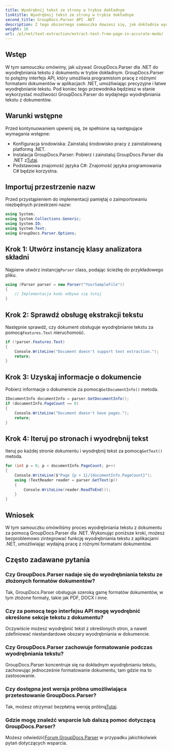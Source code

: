 ```yaml
---
title: Wyodrębnij tekst ze strony w trybie dokładnym
linktitle: Wyodrębnij tekst ze strony w trybie dokładnym
second_title: GroupDocs.Parser API .NET
description: Z tego obszernego samouczka dowiesz się, jak dokładnie wyodrębnić tekst z dokumentów przy użyciu narzędzia GroupDocs.Parser dla platformy .NET.
weight: 16
url: /pl/net/text-extraction/extract-text-from-page-in-accurate-mode/
---
```

## Wstęp
W tym samouczku omówimy, jak używać GroupDocs.Parser dla .NET do wyodrębniania tekstu z dokumentu w trybie dokładnym. GroupDocs.Parser to potężny interfejs API, który umożliwia programistom pracę z różnymi formatami dokumentów w aplikacjach .NET, umożliwiając precyzyjne i łatwe wyodrębnianie tekstu. Pod koniec tego przewodnika będziesz w stanie wykorzystać możliwości GroupDocs.Parser do wydajnego wyodrębniania tekstu z dokumentów.
## Warunki wstępne
Przed kontynuowaniem upewnij się, że spełnione są następujące wymagania wstępne:
- Konfiguracja środowiska: Zainstaluj środowisko pracy z zainstalowaną platformą .NET.
-  Instalacja GroupDocs.Parser: Pobierz i zainstaluj GroupDocs.Parser dla .NET z[Tutaj](https://releases.groupdocs.com/parser/net/).
- Podstawowa znajomość języka C#: Znajomość języka programowania C# będzie korzystna.
## Importuj przestrzenie nazw
Przed przystąpieniem do implementacji pamiętaj o zaimportowaniu niezbędnych przestrzeni nazw:
```csharp
using System;
using System.Collections.Generic;
using System.IO;
using System.Text;
using GroupDocs.Parser.Options;
```
## Krok 1: Utwórz instancję klasy analizatora składni
 Najpierw utwórz instancję`Parser` class, podając ścieżkę do przykładowego pliku.
```csharp
using (Parser parser = new Parser("YourSampleFile"))
{
    // Implementacja kodu odbywa się tutaj
}
```
## Krok 2: Sprawdź obsługę ekstrakcji tekstu
 Następnie sprawdź, czy dokument obsługuje wyodrębnianie tekstu za pomocą`Features.Text` nieruchomość.
```csharp
if (!parser.Features.Text)
{
    Console.WriteLine("Document doesn't support text extraction.");
    return;
}
```
## Krok 3: Uzyskaj informacje o dokumencie
 Pobierz informacje o dokumencie za pomocą`GetDocumentInfo()` metoda.
```csharp
IDocumentInfo documentInfo = parser.GetDocumentInfo();
if (documentInfo.PageCount == 0)
{
    Console.WriteLine("Document doesn't have pages.");
    return;
}
```
## Krok 4: Iteruj po stronach i wyodrębnij tekst
 Iteruj po każdej stronie dokumentu i wyodrębnij tekst za pomocą`GetText()` metoda.
```csharp
for (int p = 0; p < documentInfo.PageCount; p++)
{
    Console.WriteLine($"Page {p + 1}/{documentInfo.PageCount}");
    using (TextReader reader = parser.GetText(p))
    {
        Console.WriteLine(reader.ReadToEnd());
    }
}
```
## Wniosek
W tym samouczku omówiliśmy proces wyodrębniania tekstu z dokumentu za pomocą GroupDocs.Parser dla .NET. Wykonując poniższe kroki, możesz bezproblemowo zintegrować funkcję wyodrębniania tekstu z aplikacjami .NET, umożliwiając wydajną pracę z różnymi formatami dokumentów.

## Często zadawane pytania
### Czy GroupDocs.Parser nadaje się do wyodrębniania tekstu ze złożonych formatów dokumentów?
Tak, GroupDocs.Parser obsługuje szeroką gamę formatów dokumentów, w tym złożone formaty, takie jak PDF, DOCX i inne.
### Czy za pomocą tego interfejsu API mogę wyodrębnić określone sekcje tekstu z dokumentu?
Oczywiście możesz wyodrębnić tekst z określonych stron, a nawet zdefiniować niestandardowe obszary wyodrębniania w dokumencie.
### Czy GroupDocs.Parser zachowuje formatowanie podczas wyodrębniania tekstu?
GroupDocs.Parser koncentruje się na dokładnym wyodrębnianiu tekstu, zachowując jednocześnie formatowanie dokumentu, tam gdzie ma to zastosowanie.
### Czy dostępna jest wersja próbna umożliwiająca przetestowanie GroupDocs.Parser?
 Tak, możesz otrzymać bezpłatną wersję próbną[Tutaj](https://releases.groupdocs.com/).
### Gdzie mogę znaleźć wsparcie lub dalszą pomoc dotyczącą GroupDocs.Parser?
 Możesz odwiedzić[Forum GroupDocs.Parser](https://forum.groupdocs.com/c/parser/17) w przypadku jakichkolwiek pytań dotyczących wsparcia.